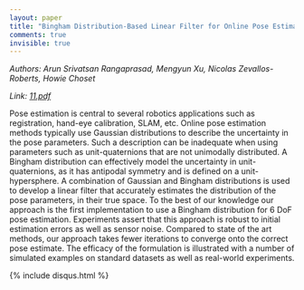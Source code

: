 ```yaml
---
layout: paper
title: "Bingham Distribution-Based Linear Filter for Online Pose Estimation"
comments: true
invisible: true
---
```


<p class="text-left"><i>Authors: Arun Srivatsan Rangaprasad, Mengyun Xu, Nicolas Zevallos-Roberts, Howie Choset</i></p>
<p class="text-left"><i>Link: <a href="https://storage.googleapis.com/rss2017-papers/11.pdf">11.pdf</a></i></p>

Pose estimation is central to several robotics applications such as registration, hand-eye calibration, SLAM, etc. Online pose estimation methods typically use Gaussian distributions to describe the uncertainty in the pose parameters. Such a description can be inadequate when using parameters such as unit-quaternions that are not unimodally distributed. A Bingham distribution can effectively model the uncertainty in unit-quaternions, as it has antipodal symmetry and is defined on a unit-hypersphere. A combination of Gaussian and Bingham distributions is used to develop a linear filter that accurately estimates the distribution of the pose parameters, in their true space. To the best of our knowledge our approach is the first implementation to use a Bingham distribution for 6 DoF pose estimation. Experiments assert that this approach is robust to initial estimation errors as well as sensor noise. Compared to state of the art methods, our approach takes fewer iterations to converge onto the correct pose estimate. The efficacy of the formulation is illustrated with a number of simulated examples on standard datasets as well as real-world experiments.

{% include disqus.html %}